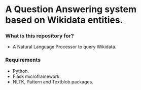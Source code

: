 # A Question Answering system based on Wikidata entities. #

### What is this repository for? ###

* A Natural Language Processor to query Wikidata.


### Requirements ###

* Python.
* Flask microframework.
* NLTK, Pattern and Textblob packages.
